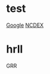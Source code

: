 # test
<html>
<head>
<title>HE</title>
</head>

<body>
  <a href="https://www.google.com/">Google</a>
  <a href="https://ncdex.com/market-watch/live_quotes?instr_name=0&symbol%5B%5D=SYBEANIDR&exp_date=0">NCDEX</a>
<h1>hrll</h1>
GRR</body>
<html>
